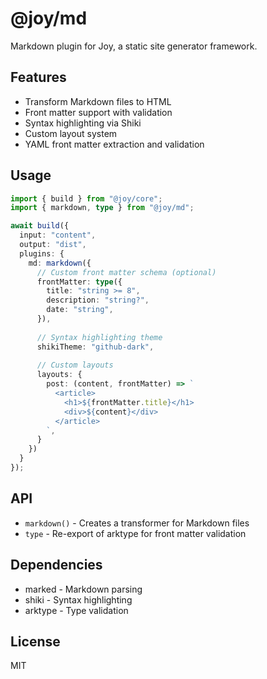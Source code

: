 # @joy/md

Markdown plugin for Joy, a static site generator framework.

## Features

- Transform Markdown files to HTML
- Front matter support with validation
- Syntax highlighting via Shiki
- Custom layout system
- YAML front matter extraction and validation

## Usage

```ts
import { build } from "@joy/core";
import { markdown, type } from "@joy/md";

await build({
  input: "content",
  output: "dist",
  plugins: {
    md: markdown({
      // Custom front matter schema (optional)
      frontMatter: type({
        title: "string >= 8",
        description: "string?",
        date: "string",
      }),
      
      // Syntax highlighting theme
      shikiTheme: "github-dark",
      
      // Custom layouts
      layouts: {
        post: (content, frontMatter) => `
          <article>
            <h1>${frontMatter.title}</h1>
            <div>${content}</div>
          </article>
        `,
      }
    })
  }
});
```

## API

- `markdown()` - Creates a transformer for Markdown files
- `type` - Re-export of arktype for front matter validation

## Dependencies

- marked - Markdown parsing
- shiki - Syntax highlighting
- arktype - Type validation

## License

MIT
